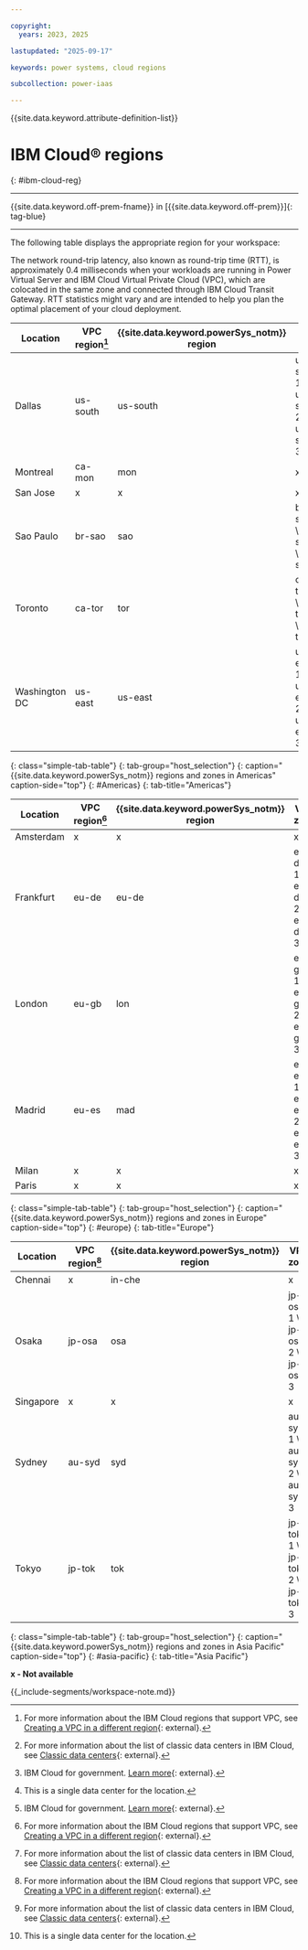 ```yaml
---

copyright:
  years: 2023, 2025

lastupdated: "2025-09-17"

keywords: power systems, cloud regions

subcollection: power-iaas

---
```


{{site.data.keyword.attribute-definition-list}}

# IBM Cloud&reg; regions
{: #ibm-cloud-reg}

---


{{site.data.keyword.off-prem-fname}} in [{{site.data.keyword.off-prem}}]{: tag-blue}


---

The following table displays the appropriate region for your workspace:






The network round-trip latency, also known as round-trip time (RTT), is approximately 0.4 milliseconds when your workloads are running in Power Virtual Server and IBM Cloud Virtual Private Cloud (VPC), which are colocated in the same zone and connected through IBM Cloud Transit Gateway. RTT statistics might vary and are intended to help you plan the optimal placement of your cloud deployment.








| Location      | VPC region[^6] | {{site.data.keyword.powerSys_notm}} region | VPC zone                                 | {{site.data.keyword.powerSys_notm}} zone                                    | Classic infrastructure[^1]    |
| ------------- | ---------- | ------------------------------------------ | ---------------------------------------- | --------------------------------------------------------------------------- | ------------------------- |
| Dallas        | us-south   | us-south                                   | us-south-1  \n us-south-2  \n us-south-3 | dal10  \n dal12  \n us-south  \n dal14 | dal08[^9] \n dal09  \n dal10  \n dal12  \n dal13 \n dal14 |
| Montreal       | ca-mon     | mon                                   | x       |  mon01                                                  | mon01  |
| San Jose      | x          | x                                          | x                                        | x                                      | sjc03  \n sjc04     |
| Sao Paulo     | br-sao     | sao                                        | br-sao-1  \n br-sao-2  \n br-sao-3       | sao01  \n sao04  \n x                                                       | sao01  \n sao04  \n sao05     |
| Toronto       | ca-tor     | tor                                   | ca-tor-1  \n ca-tor-2  \n ca-tor-3       | tor01[^2]  \n tor04  \n tor05                                                   | tor01  \n tor04  \n tor05  |
| Washington DC | us-east    | us-east                                    | us-east-1  \n us-east-2  \n us-east-3    | us-east  \n wdc06  \n wdc07                                                 | wdc03[^9a]  \n wdc04  \n wdc06  \n wdc07 |
{: class="simple-tab-table"}
{: tab-group="host_selection"}
{: caption="{{site.data.keyword.powerSys_notm}} regions and zones in Americas" caption-side="top"}
{: #Americas}
{: tab-title="Americas"}

[^1]: For more information about the list of classic data centers in IBM Cloud, see [Classic data centers](/docs/overview?topic=overview-locations#data-centers){: external}.
[^2]: This is a single data center for the location.
[^6]: For more information about the IBM Cloud regions that support VPC, see [Creating a VPC in a different region](/docs/vpc?topic=vpc-creating-a-vpc-in-a-different-region&interface=cli){: external}.
[^9]: IBM Cloud for government. [Learn more](https://www.ibm.com/cloud/government){: external}.
[^9a]: IBM Cloud for government. [Learn more](https://www.ibm.com/cloud/government){: external}.

| Location  | VPC region[^7] | {{site.data.keyword.powerSys_notm}} region | VPC zone                        | {{site.data.keyword.powerSys_notm}} zone | Classic infrastructure[^3] |
| --------- | ---------- | ------------------------------------------ | ------------------------------- | ---------------------------------------- | ---------------------- |
| Amsterdam | x          | x    | x    | x   | ams03  |
| Frankfurt | eu-de      | eu-de                                      | eu-de-1  \n eu-de-2  \n eu-de-3 | x  \n eu-de-1  \n eu-de-2                | fra02  \n fra04  \n fra05  |
| London    | eu-gb      | lon                                        | eu-gb-1  \n eu-gb-2  \n eu-gb-3 | lon04  \n x  \n lon06                    | lon02 \n lon04  \n lon05  \n lon06  |
| Madrid    | eu-es      | mad                                        | eu-es-1  \n eu-es-2  \n eu-es-3 | mad02  \n mad04  \n x                    | mad02  \n mad04  \n mad05  |
| Milan | x | x   | x   | x  | mil01  |
| Paris | x | x   | x   | x  | par01  |
{: class="simple-tab-table"}
{: tab-group="host_selection"}
{: caption="{{site.data.keyword.powerSys_notm}} regions and zones in Europe" caption-side="top"}
{: #europe}
{: tab-title="Europe"}

[^3]: For more information about the list of classic data centers in IBM Cloud, see [Classic data centers](/docs/overview?topic=overview-locations#data-centers){: external}.
[^7]: For more information about the IBM Cloud regions that support VPC, see [Creating a VPC in a different region](/docs/vpc?topic=vpc-creating-a-vpc-in-a-different-region&interface=cli){: external}.



| Location | VPC region[^8] | {{site.data.keyword.powerSys_notm}} region | VPC zone                           | {{site.data.keyword.powerSys_notm}} zone | Classic infrastructure[^4] |
| -------- | ---------- | ------------------------------------------ | ---------------------------------- | ---------------------------------------- | ---------------------- |
| Chennai  | x          | in-che          | x                                  | che01 [^5]                               | che01                  |
| Osaka    | jp-osa     | osa                                        | jp-osa-1  \n jp-osa-2  \n jp-osa-3 | osa21  \n x  \n x                        | osa21  \n osa22  \n osa23      |
| Singapore | x | x   | x   | x  | sng01  |
| Sydney   | au-syd     | syd                                        | au-syd-1  \n au-syd-2  \n au-syd-3 | x  \n syd04  \n syd05                    | syd01  \n syd04  \n syd05  |
| Tokyo    | jp-tok     | tok                                        | jp-tok-1  \n jp-tok-2  \n jp-tok-3 | x  \n tok04  \n x                        | tok02  \n tok04  \n tok05      |
{: class="simple-tab-table"}
{: tab-group="host_selection"}
{: caption="{{site.data.keyword.powerSys_notm}} regions and zones in Asia Pacific" caption-side="top"}
{: #asia-pacific}
{: tab-title="Asia Pacific"}

**x - Not available**

[^4]: For more information about the list of classic data centers in IBM Cloud, see [Classic data centers](/docs/overview?topic=overview-locations#data-centers){: external}.

[^5]: This is a single data center for the location.
[^8]: For more information about the IBM Cloud regions that support VPC, see [Creating a VPC in a different region](/docs/vpc?topic=vpc-creating-a-vpc-in-a-different-region&interface=cli){: external}.









{{_include-segments/workspace-note.md}}
